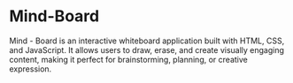 # Mind-Board
Mind - Board is an interactive whiteboard application built with HTML, CSS, and JavaScript. It allows users to draw, erase, and create visually engaging content, making it perfect for brainstorming, planning, or creative expression.
